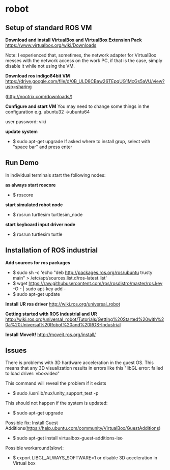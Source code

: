 # robot #

## Setup of standard ROS VM ##
**Download and install VirtualBox and VirtualBox Extension Pack**
https://www.virtualbox.org/wiki/Downloads

Note: I experienced that, sometimes, the network adapter for VirtualBox messes with the network access on the work PC, if that is the case, simply disable it while not using the VM.

**Download ros indigo64bit VM**
https://drive.google.com/file/d/0B_ULD8CBaw26TEpqUG1McGs5aVU/view?usp=sharing

(http://nootrix.com/downloads/)

**Configure and start VM**
You may need to change some things in the configuration e.g. ubuntu32 ->ubuntu64

user password: viki

**update system**
- $ sudo apt-get upgrade
If asked where to install grup, select with "space bar" and press enter

## Run Demo ##
In individual terminals start the following nodes:

**as always start roscore**
- $ roscore

**start simulated robot node**
- $ rosrun turtlesim turtlesim_node

**start keyboard input driver node**
- $ rosrun turtlesim turtle

## Installation of ROS industrial ##
**Add sources for ros packages**
- $ sudo sh -c 'echo "deb http://packages.ros.org/ros/ubuntu trusty main" > /etc/apt/sources.list.d/ros-latest.list'
- $ wget https://raw.githubusercontent.com/ros/rosdistro/master/ros.key -O - | sudo apt-key add -
- $ sudo apt-get update

**Install UR ros driver**
http://wiki.ros.org/universal_robot

**Getting started with ROS industrial and UR**
http://wiki.ros.org/universal_robot/Tutorials/Getting%20Started%20with%20a%20Universal%20Robot%20and%20ROS-Industrial

**Install MoveIt!**
http://moveit.ros.org/install/

## Issues ##
There is problems with 3D hardware acceleration in the guest OS. This means that any 3D visualization results in errors like this "libGL error: failed to load driver: vboxvideo"

This command will reveal the problem if it exists
- $ sudo /usr/lib/nux/unity_support_test -p

This should not happen if the system is updated:
- $ sudo apt-get upgrade

Possible fix:
Install Guest Additions(https://help.ubuntu.com/community/VirtualBox/GuestAdditions)
- $ sudo apt-get install virtualbox-guest-additions-iso

Possible workaround(slow):
- $ export LIBGL_ALWAYS_SOFTWARE=1
or disable 3D acceleration in Virtual box
